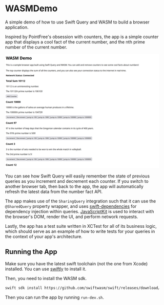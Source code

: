 # WASMDemo

A simple demo of how to use Swift Query and WASM to build a browser application.

Inspired by PointFree's obsession with counters, the app is a simple counter app that displays a cool fact of the current number, and the nth prime number of the current number.

![An image displaying the counter app with the network status indicating that the user is connected to the internet, a total sum counter of 10112, and various other counters each displaying a number fact and the nth prime number of the current count.](./assets/app.png)

You can see how Swift Query will easily remember the state of previous queries as you increment and decrement each counter. If you switch to another browser tab, then back to the app, the app will automatically refresh the latest data from the number fact API.

The app makes use of the `SharingQuery` integration such that it can use the `@SharedQuery` property wrapper, and uses [swift-dependencies](https://github.com/pointfreeco/swift-dependencies) for dependency injection within queries. [JavaScriptKit](https://github.com/swiftwasm/JavaScriptKit) is used to interact with the browser's DOM, render the UI, and perform network requests.

Lastly, the app has a test suite written in XCTest for all of its business logic, which should serve as an example of how to write tests for your queries in the context of your app's architecture.

## Running the App

Make sure you have the latest swift toolchain (not the one from Xcode) installed. You can use [swiftly](https://github.com/swiftlang/swiftly) to install it.

Then, you need to install the WASM sdk.

```sh
swift sdk install https://github.com/swiftwasm/swift/releases/download/swift-wasm-6.1-RELEASE/swift-wasm-6.1-RELEASE-wasm32-unknown-wasip1-threads.artifactbundle.zip --checksum 0dd273be28741f8e1eb00682c39bdc956361ed24b5572e183dd8a4e9d1c5f6ec
```

Then you can run the app by running `run-dev.sh`.
